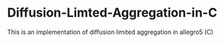 # Diffusion-Limted-Aggregation-in-C
This is an implementation of diffusion limited aggregation in allegro5 (C)
